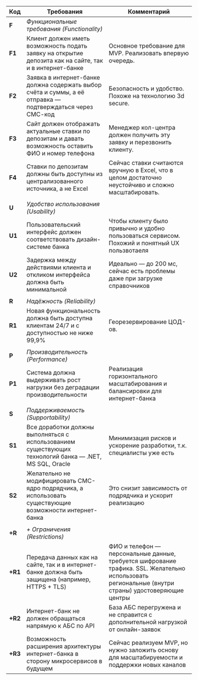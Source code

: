 | **Код** | **Требования**                                                                                             | **Комментарий**                                                                                                                                    |
|---------|------------------------------------------------------------------------------------------------------------|----------------------------------------------------------------------------------------------------------------------------------------------------|
| **F**   | *Функциональные требования (Functionality)*                                                                |                                                                                                                                                    |
| **F1**  | Клиент должен иметь возможность подать заявку на открытие депозита как на сайте, так и в интернет-банке    | Основное требование для MVP. Реализовать впервую очередь.                                                                                          |
| **F2**  | Заявка в интернет-банке должна содержать выбор счёта и суммы, а её отправка — подтверждаться через СМС-код | Безопасность и удобство. Похоже на технологию 3d secure.                                                                                           |
| **F3**  | Сайт должен отображать актуальные ставки по депозитам и давать возможность оставить ФИО и номер телефона   | Менеджер кол-центра должен получить эту заявку и перезвонить клиенту.                                                                              |
| **F4**  | Ставки по депозитам должны быть доступны из централизованного источника, а не Excel                        | Сейчас ставки считаются вручную в Excel, что в целом достаточно неустойчиво и сложно масштабировать.                                               |
|         |                                                                                                            |                                                                                                                                                    |
| **U**   | *Удобство использования (Usability)*                                                                       |                                                                                                                                                    |
| **U1**  | Пользовательский интерфейс должен соответствовать дизайн-системе банка                                     | Чтобы клиенту было привычно и удобно пользоваться сервисом. Похожий и понятный UX пользвотаеля                                                     |
| **U2**  | Задержка между действиями клиента и откликом интерфейса должна быть минимальной                            | Идеально — до 200 мс, сейчас есть проблемы даже при загрузке справочников                                                                          |
|         |                                                                                                            |                                                                                                                                                    |
| **R**   | *Надёжность (Reliability)*                                                                                 |                                                                                                                                                    |
| **R1**  | Новая функциональность должна быть доступна клиентам 24/7 и с доступностью не ниже 99,9%                   | Георезервирование ЦОД-ов.                                                                                                                          |
|         |                                                                                                            |                                                                                                                                                    |
| **P**   | *Производительность (Performance)*                                                                         |                                                                                                                                                    |
| **P1**  | Система должна выдерживать рост нагрузки без деградации производительности                                 | Реализация горизонтального масштабирования и балансировки для интернет-банка                                                                       |
|         |                                                                                                            |                                                                                                                                                    |
| **S**   | *Поддерживаемость (Supportability)*                                                                        |                                                                                                                                                    |
| **S1**  | Все доработки должны выполняться с использованием существующих технологий банка — .NET, MS SQL, Oracle     | Минимизация рисков и ускорение  разработки, т.к. специалисты уже есть                                                                              |
| **S2**  | Желательно не модифицировать СМС-ядро подрядчика, а использовать существующие возможности интернет-банка   | Это снизит зависимость от подрядчика и ускорит реализацию                                                                                          |
|         |                                                                                                            |                                                                                                                                                    |
| **+R**  | *+ Ограничения (Restrictions)*                                                                             |                                                                                                                                                    |
| **+R1** | Передача данных как на сайте, так и в интернет-банке должна быть защищена (например, HTTPS + TLS)          | ФИО и телефон — персональные данные, требуется шифрование трафика. SSL. Желательно использовать региональные (внутри страны) удостоверяющие центры |
| **+R2** | Интернет-банк не должен обращаться напрямую к АБС по API                                                   | База АБС перегружена и не справится с дополнительной нагрузкой от онлайн-заявок                                                                    |
| **+R3** | Возможность расширения архитектуры интернет-банка в сторону микросервисов в будущем                        | Сейчас реализуем MVP, но нужно заложить основу для масштабируемости и поддержки новых каналов                                                      |
